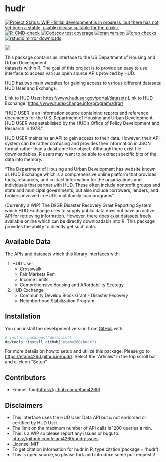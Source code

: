 
<!-- README.md is generated from README.Rmd. Please edit that file -->

# hudr

<!-- badges: start -->

[![Project Status: WIP - Initial development is in progress, but there
has not yet been a stable, usable release suitable for the
public.](https://www.repostatus.org/badges/latest/wip.svg)](https://www.repostatus.org/#wip)
[![R-CMD-check](https://github.com/etam4260/hudr/workflows/R-CMD-check/badge.svg)](https://github.com/etam4260/hudr/actions)
[![Codecov test
coverage](https://codecov.io/gh/etam4260/hudr/branch/main/graph/badge.svg)](https://codecov.io/gh/etam4260/hudr?branch=main)
[![cran
version](https://www.r-pkg.org/badges/version/hudr)](https://cran.r-project.org/package=hudr)
[![cran
checks](https://cranchecks.info/badges/worst/hudr)](https://cranchecks.info/pkgs/hudr)
[![rstudio mirror
downloads](https://cranlogs.r-pkg.org/badges/hudr?color=C9A115)](https://github.com/r-hub/cranlogs.app)
<!-- badges: end -->

![](https://github.com/etam4260/hudr/blob/main/man/figures/HUD.jpg?raw=true)

This package contains an interface to the US Department of Housing and
Urban Development  
datasets within R. The goal of this project is to provide an easy to use
interface to access various open source APIs provided by HUD.

HUD has two main websites for gaining access to various different
datasets: HUD User and Exchange.

Link to HUD User: <https://www.huduser.gov/portal/datasets> Link to HUD
Exchange: <https://www.hudexchange.info/programs/drgr/>

“HUD USER is an information source containing reports and reference
documents for the U.S. Department of Housing and Urban Development. HUD
USER was established by the HUD’s Office of Policy Development and
Research in 1978.”

HUD USER maintains an API to gain access to their data. However, their
API system can be rather confusing and provides their information in
JSON format rather than a dataframe like object. Although there exist
file downloadables, R users may want to be able to extract specific bits
of the data into memory.

“The Department of Housing and Urban Development has website known as
HUD Exchange which is a comprehensive online platform that provides
tools, resources, and contact information for the organizations and
individuals that partner with HUD. These often include nonprofit groups
and state and municipal governments, but also include borrowers,
lenders, and brokers involved in HUD’s multifamily loan programs”

(Currently a WIP) The DRGR Disaster Recovery Grant Reporting System
which HUD Exchange uses to supply public data does not have an active
API for retrieving information. However, there does exist datasets
freely available online which can be directly downloadable into R. This
package provides the ability to directly get such data.

## Available Data

The APIs and datasets which this library interfaces with:

1.  HUD User
    -   Crosswalk
    -   Fair Markets Rent
    -   Income Limits
    -   Comprehensive Housing and Affordability Strategy
2.  HUD Exchange
    -   Community Develop Block Grant - Disaster Recovery
    -   Neighborhood Stabilization Program

## Installation

You can install the development version from
[GitHub](https://github.com/) with:

``` r
# install.packages("devtools")
devtools::install_github("etam4260/hudr")
```

For more details on how to setup and utilize this package. Please go to
<https://etam4260.github.io/hudr/>. Select the “Articles” in the top
scroll bar and click on “Setup”

## Contributors

-   Emmet Tam(<https://github.com/etam4260>)

## Disclaimers

-   This interface uses the HUD User Data API but is not endorsed or
    certified by HUD User.
-   The limit on the maximum number of API calls is 1200 queries a min.
-   This is a WIP so please report any issues or bugs to:
    <https://github.com/etam4260/hudr/issues>
-   License: MIT
-   To get citation information for hudr in R, type citation(package =
    ‘hudr’)
-   This is open source, so please fork and introduce some pull
    requests!
